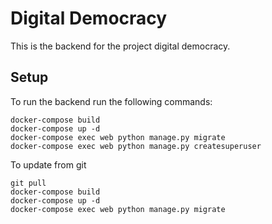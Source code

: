# Digital Democracy

This is the backend for the project digital democracy.


## Setup
To run the backend run the following commands:

```
docker-compose build
docker-compose up -d
docker-compose exec web python manage.py migrate
docker-compose exec web python manage.py createsuperuser
```

To update from git
```
git pull
docker-compose build
docker-compose up -d
docker-compose exec web python manage.py migrate
```